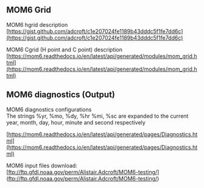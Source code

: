 ## MOM6 Grid  
MOM6 hgrid description  
[https://gist.github.com/adcroft/c1e207024fe1189b43dddc5f1fe7dd6c](https://gist.github.com/adcroft/c1e207024fe1189b43dddc5f1fe7dd6c)

MOM6 Cgrid (H point and C point) description
[https://mom6.readthedocs.io/en/latest/api/generated/modules/mom_grid.html](https://mom6.readthedocs.io/en/latest/api/generated/modules/mom_grid.html)

## MOM6 diagnostics (Output)
MOM6 diagnostics configurations  
The strings %yr, %mo, %dy, %hr %mi, %sc are expanded to the current year, month, day, hour, minute and second respectively   

[https://mom6.readthedocs.io/en/latest/api/generated/pages/Diagnostics.html](https://mom6.readthedocs.io/en/latest/api/generated/pages/Diagnostics.html)

MOM6 input files download:   
[ftp://ftp.gfdl.noaa.gov/perm/Alistair.Adcroft/MOM6-testing/]
(ftp://ftp.gfdl.noaa.gov/perm/Alistair.Adcroft/MOM6-testing/)
